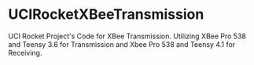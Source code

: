 # UCIRocketXBeeTransmission
UCI Rocket Project's Code for XBee Transmission. Utilizing XBee Pro 538 and Teensy 3.6 for Transmission and Xbee Pro 538 and Teensy 4.1 for Receiving.
